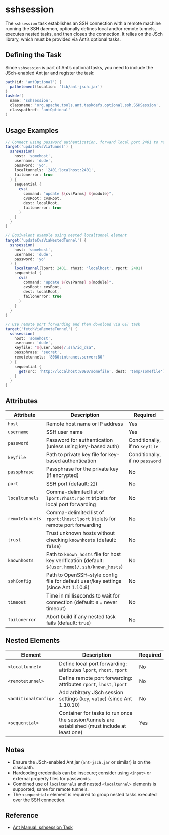 # sshsession

The `sshsession` task establishes an SSH connection with a remote machine running the SSH daemon, optionally defines local and/or remote tunnels, executes nested tasks, and then closes the connection. It relies on the JSch library, which must be provided via Ant’s optional tasks.

## Defining the Task

Since `sshsession` is part of Ant’s optional tasks, you need to include the JSch-enabled Ant jar and register the task:

```groovy
path(id: 'antOptional') {
  pathelement(location: 'lib/ant-jsch.jar')
}
taskdef(
  name: 'sshsession',
  classname: 'org.apache.tools.ant.taskdefs.optional.ssh.SSHSession',
  classpathref: 'antOptional'
)
```

## Usage Examples

```groovy
// Connect using password authentication, forward local port 2401 to remote CVS port, then run CVS update
target('updateCvsViaTunnel') {
  sshsession(
    host: 'somehost',
    username: 'dude',
    password: 'yo',
    localtunnels: '2401:localhost:2401',
    failonerror: true
  ) {
    sequential {
      cvs(
        command: "update ${cvsParms} ${module}",
        cvsRoot: cvsRoot,
        dest: localRoot,
        failonerror: true
      )
    }
  }
}

// Equivalent example using nested localtunnel element
target('updateCvsViaNestedTunnel') {
  sshsession(
    host: 'somehost',
    username: 'dude',
    password: 'yo'
  ) {
    localtunnel(lport: 2401, rhost: 'localhost', rport: 2401)
    sequential {
      cvs(
        command: "update ${cvsParms} ${module}",
        cvsRoot: cvsRoot,
        dest: localRoot,
        failonerror: true
      )
    }
  }
}

// Use remote port forwarding and then download via GET task
target('fetchViaRemoteTunnel') {
  sshsession(
    host: 'somehost',
    username: 'dude',
    keyfile: "${user.home}/.ssh/id_dsa",
    passphrase: 'secret',
    remotetunnels: '8080:intranet.server:80'
  ) {
    sequential {
      get(src: 'http://localhost:8080/somefile', dest: 'temp/somefile')
    }
  }
}
```

## Attributes

| Attribute       | Description                                                                                     | Required                        |
|-----------------|-------------------------------------------------------------------------------------------------|---------------------------------|
| `host`          | Remote host name or IP address                                                                  | Yes                             |
| `username`      | SSH user name                                                                                   | Yes                             |
| `password`      | Password for authentication (unless using key-based auth)                                       | Conditionally, if no `keyfile`  |
| `keyfile`       | Path to private key file for key-based authentication                                           | Conditionally, if no `password` |
| `passphrase`    | Passphrase for the private key (if encrypted)                                                   | No                              |
| `port`          | SSH port (default: `22`)                                                                        | No                              |
| `localtunnels`  | Comma-delimited list of `lport:rhost:rport` triplets for local port forwarding                  | No                              |
| `remotetunnels` | Comma-delimited list of `rport:lhost:lport` triplets for remote port forwarding                 | No                              |
| `trust`         | Trust unknown hosts without checking `knownhosts` (default: `false`)                            | No                              |
| `knownhosts`    | Path to `known_hosts` file for host key verification (default: `${user.home}/.ssh/known_hosts`) | No                              |
| `sshConfig`     | Path to OpenSSH–style config file for default user/key settings (since Ant 1.10.8)              | No                              |
| `timeout`       | Time in milliseconds to wait for connection (default: `0` = never timeout)                      | No                              |
| `failonerror`   | Abort build if any nested task fails (default: `true`)                                          | No                              |

## Nested Elements

| Element              | Description                                                                                     | Required |
|----------------------|-------------------------------------------------------------------------------------------------|----------|
| `<localtunnel>`      | Define local port forwarding: attributes `lport`, `rhost`, `rport`                              | No       |
| `<remotetunnel>`     | Define remote port forwarding: attributes `rport`, `lhost`, `lport`                             | No       |
| `<additionalConfig>` | Add arbitrary JSch session settings (`key`, `value`) (since Ant 1.10.10)                        | No       |
| `<sequential>`       | Container for tasks to run once the session/tunnels are established (must include at least one) | Yes      |

## Notes

- Ensure the JSch-enabled Ant jar (`ant-jsch.jar` or similar) is on the classpath.
- Hardcoding credentials can be insecure; consider using `<input>` or external property files for passwords.
- Combined use of `localtunnels` and nested `<localtunnel>` elements is supported; same for remote tunnels.
- The `<sequential>` element is required to group nested tasks executed over the SSH connection.

## Reference

- [Ant Manual: sshsession Task](https://ant.apache.org/manual/Tasks/sshsession.html)
